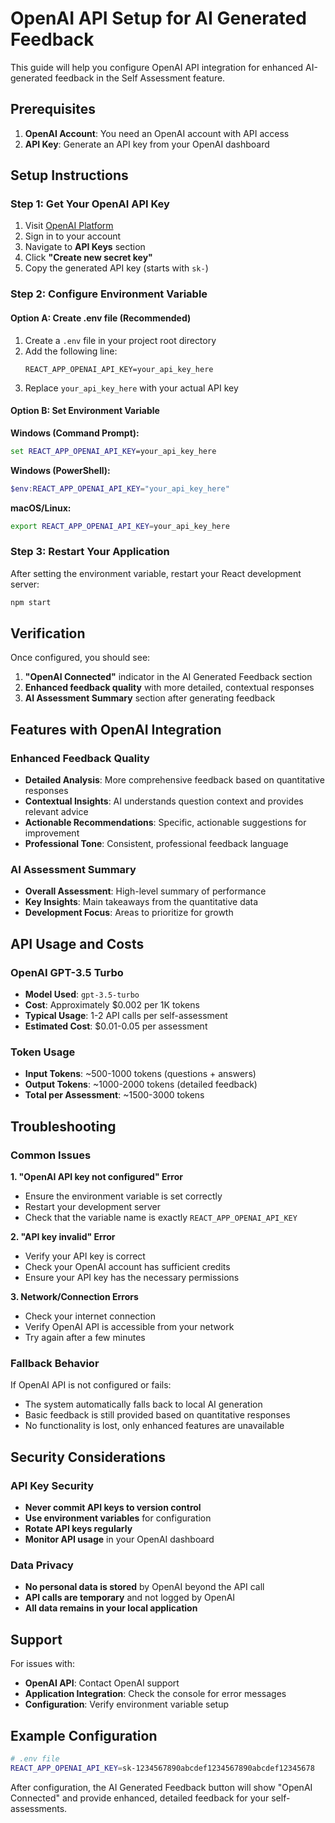 # OpenAI API Setup for AI Generated Feedback

This guide will help you configure OpenAI API integration for enhanced AI-generated feedback in the Self Assessment feature.

## Prerequisites

1. **OpenAI Account**: You need an OpenAI account with API access
2. **API Key**: Generate an API key from your OpenAI dashboard

## Setup Instructions

### Step 1: Get Your OpenAI API Key

1. Visit [OpenAI Platform](https://platform.openai.com/)
2. Sign in to your account
3. Navigate to **API Keys** section
4. Click **"Create new secret key"**
5. Copy the generated API key (starts with `sk-`)

### Step 2: Configure Environment Variable

#### Option A: Create .env file (Recommended)

1. Create a `.env` file in your project root directory
2. Add the following line:
   ```
   REACT_APP_OPENAI_API_KEY=your_api_key_here
   ```
3. Replace `your_api_key_here` with your actual API key

#### Option B: Set Environment Variable

**Windows (Command Prompt):**
```cmd
set REACT_APP_OPENAI_API_KEY=your_api_key_here
```

**Windows (PowerShell):**
```powershell
$env:REACT_APP_OPENAI_API_KEY="your_api_key_here"
```

**macOS/Linux:**
```bash
export REACT_APP_OPENAI_API_KEY=your_api_key_here
```

### Step 3: Restart Your Application

After setting the environment variable, restart your React development server:

```bash
npm start
```

## Verification

Once configured, you should see:

1. **"OpenAI Connected"** indicator in the AI Generated Feedback section
2. **Enhanced feedback quality** with more detailed, contextual responses
3. **AI Assessment Summary** section after generating feedback

## Features with OpenAI Integration

### Enhanced Feedback Quality
- **Detailed Analysis**: More comprehensive feedback based on quantitative responses
- **Contextual Insights**: AI understands question context and provides relevant advice
- **Actionable Recommendations**: Specific, actionable suggestions for improvement
- **Professional Tone**: Consistent, professional feedback language

### AI Assessment Summary
- **Overall Assessment**: High-level summary of performance
- **Key Insights**: Main takeaways from the quantitative data
- **Development Focus**: Areas to prioritize for growth

## API Usage and Costs

### OpenAI GPT-3.5 Turbo
- **Model Used**: `gpt-3.5-turbo`
- **Cost**: Approximately $0.002 per 1K tokens
- **Typical Usage**: 1-2 API calls per self-assessment
- **Estimated Cost**: $0.01-0.05 per assessment

### Token Usage
- **Input Tokens**: ~500-1000 tokens (questions + answers)
- **Output Tokens**: ~1000-2000 tokens (detailed feedback)
- **Total per Assessment**: ~1500-3000 tokens

## Troubleshooting

### Common Issues

**1. "OpenAI API key not configured" Error**
- Ensure the environment variable is set correctly
- Restart your development server
- Check that the variable name is exactly `REACT_APP_OPENAI_API_KEY`

**2. "API key invalid" Error**
- Verify your API key is correct
- Check your OpenAI account has sufficient credits
- Ensure your API key has the necessary permissions

**3. Network/Connection Errors**
- Check your internet connection
- Verify OpenAI API is accessible from your network
- Try again after a few minutes

### Fallback Behavior

If OpenAI API is not configured or fails:
- The system automatically falls back to local AI generation
- Basic feedback is still provided based on quantitative responses
- No functionality is lost, only enhanced features are unavailable

## Security Considerations

### API Key Security
- **Never commit API keys to version control**
- **Use environment variables** for configuration
- **Rotate API keys regularly**
- **Monitor API usage** in your OpenAI dashboard

### Data Privacy
- **No personal data is stored** by OpenAI beyond the API call
- **API calls are temporary** and not logged by OpenAI
- **All data remains in your local application**

## Support

For issues with:
- **OpenAI API**: Contact OpenAI support
- **Application Integration**: Check the console for error messages
- **Configuration**: Verify environment variable setup

## Example Configuration

```bash
# .env file
REACT_APP_OPENAI_API_KEY=sk-1234567890abcdef1234567890abcdef12345678
```

After configuration, the AI Generated Feedback button will show "OpenAI Connected" and provide enhanced, detailed feedback for your self-assessments.

